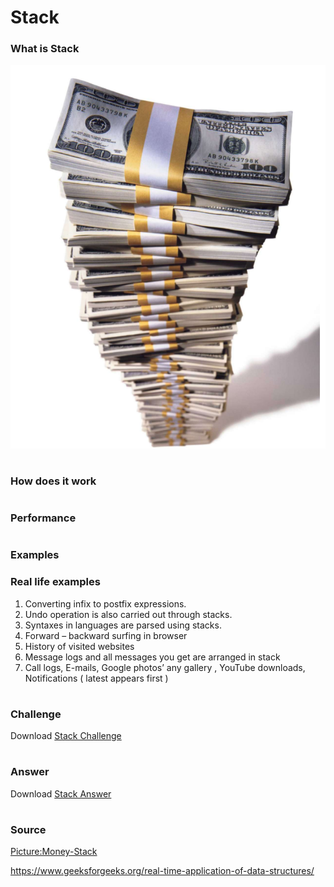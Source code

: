 <!--
What is the purpose of the data structure?

What is the performance of the data structure (you will need to talk about big O notation)?

What kind of problems can be solved using the data structure?

How would the data structure be used in Python (in some cases you will need to discuss recursion)?

What kind of errors are common when using the data structure? -->

# Stack

### What is Stack
![Pancakes](https://github.com/chloehuang18/Python-Data-Structure/blob/master/money-stack.PNG)


#
### How does it work

#
### Performance

#
### Examples

### Real life examples

1. Converting infix to postfix expressions.
2. Undo operation is also carried out through stacks.
3. Syntaxes in languages are parsed using stacks.
4. Forward – backward surfing in browser
5. History of visited websites
6. Message logs and all messages you get are arranged in stack
7. Call logs, E-mails, Google photos’ any gallery , YouTube downloads, Notifications ( latest appears first )


#
### Challenge
Download [Stack Challenge](stack_challenage.py)
#
### Answer
Download [Stack Answer](stack_answer.py)
#
### Source
[Picture:Money-Stack](https://www.yourconroenews.com/business/bizfeed/article/Mississippi-bank-to-purchase-Houston-s-Icon-Bank-12847400.php)

https://www.geeksforgeeks.org/real-time-application-of-data-structures/
